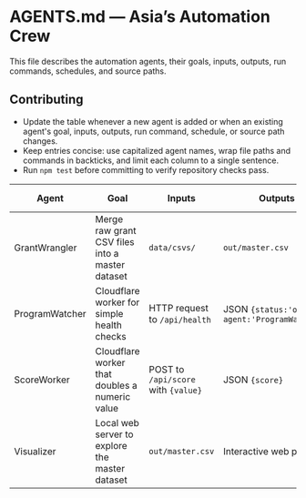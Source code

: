 # AGENTS.md — Asia’s Automation Crew

This file describes the automation agents, their goals, inputs, outputs, run commands, schedules, and source paths.

## Contributing

- Update the table whenever a new agent is added or when an existing agent's goal, inputs, outputs, run command, schedule, or source path changes.
- Keep entries concise: use capitalized agent names, wrap file paths and commands in backticks, and limit each column to a single sentence.
- Run `npm test` before committing to verify repository checks pass.

| Agent | Goal | Inputs | Outputs | Run Command | Schedule | Source |
|-------|------|--------|---------|-------------|----------|--------|
| GrantWrangler | Merge raw grant CSV files into a master dataset | `data/csvs/` | `out/master.csv` | `make wrangle` | On new data arrival | `wrangle_grants.py` |
| ProgramWatcher | Cloudflare worker for simple health checks | HTTP request to `/api/health` | JSON `{status:'ok', agent:'ProgramWatcher'}` | `npx wrangler dev --local` | Always on | `workers/program_watcher_worker.js` |
| ScoreWorker | Cloudflare worker that doubles a numeric value | POST to `/api/score` with `{value}` | JSON `{score}` | `npx wrangler dev --local` | On demand | `worker/src/worker.ts` |
| Visualizer | Local web server to explore the master dataset | `out/master.csv` | Interactive web page | `make visualize` | After data updates | `visualize_grants_web.py` |
